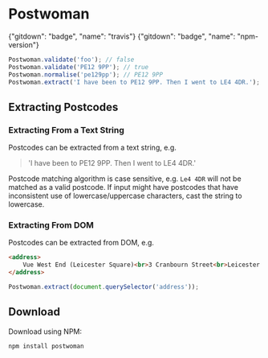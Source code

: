 # Postwoman

{"gitdown": "badge", "name": "travis"}
{"gitdown": "badge", "name": "npm-version"}

```js
Postwoman.validate('foo'); // false
Postwoman.validate('PE12 9PP'); // true
Postwoman.normalise('pe129pp'); // PE12 9PP
Postwoman.extract('I have been to PE12 9PP. Then I went to LE4 4DR.'); // ['PE12 9PP', 'LE4 4DR']
```

## Extracting Postcodes

### Extracting From a Text String

Postcodes can be extracted from a text string, e.g.

> 'I have been to PE12 9PP. Then I went to LE4 4DR.'

Postcode matching algorithm is case sensitive, e.g. `Le4 4DR` will not be matched as a valid postcode. If input might have postcodes that have inconsistent use of lowercase/uppercase characters, cast the string to lowercase.

### Extracting From DOM

Postcodes can be extracted from DOM, e.g.

```html
<address>
    Vue West End (Leicester Square)<br>3 Cranbourn Street<br>Leicester Square<br>London<br>WC2H 7AL
</address>
```

```js
Postwoman.extract(document.querySelector('address'));
```

## Download

Download using NPM:

```sh
npm install postwoman
```